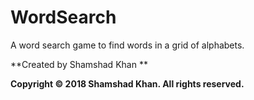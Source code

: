 # WordSearch
A word search game to find words in a grid of alphabets.

**Created by Shamshad Khan **

**Copyright © 2018 Shamshad Khan. All rights reserved.**





